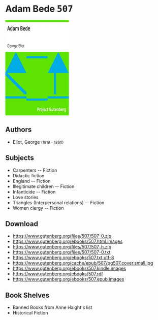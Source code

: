 # Adam Bede <kbd>507</kbd>

![](./cover.medium.jpg "")

## Authors


 - Eliot, George <small>(1819 - 1880)</small>

## Subjects


 - Carpenters -- Fiction
 - Didactic fiction
 - England -- Fiction
 - Illegitimate children -- Fiction
 - Infanticide -- Fiction
 - Love stories
 - Triangles (Interpersonal relations) -- Fiction
 - Women clergy -- Fiction

## Download


 - https://www.gutenberg.org/files/507/507-0.zip
 - https://www.gutenberg.org/ebooks/507.html.images
 - https://www.gutenberg.org/files/507/507-h.zip
 - https://www.gutenberg.org/files/507/507-0.txt
 - https://www.gutenberg.org/ebooks/507.txt.utf-8
 - https://www.gutenberg.org/cache/epub/507/pg507.cover.small.jpg
 - https://www.gutenberg.org/ebooks/507.kindle.images
 - https://www.gutenberg.org/ebooks/507.rdf
 - https://www.gutenberg.org/ebooks/507.epub.images

## Book Shelves


 - Banned Books from Anne Haight's list
 - Historical Fiction
